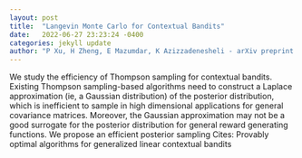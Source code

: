```yaml
---
layout: post
title:  "Langevin Monte Carlo for Contextual Bandits"
date:   2022-06-27 23:23:24 -0400
categories: jekyll update
author: "P Xu, H Zheng, E Mazumdar, K Azizzadenesheli - arXiv preprint arXiv , 2022"
---
```

We study the efficiency of Thompson sampling for contextual bandits. Existing Thompson sampling-based algorithms need to construct a Laplace approximation (ie, a Gaussian distribution) of the posterior distribution, which is inefficient to sample in high dimensional applications for general covariance matrices. Moreover, the Gaussian approximation may not be a good surrogate for the posterior distribution for general reward generating functions. We propose an efficient posterior sampling 
Cites: Provably optimal algorithms for generalized linear contextual bandits